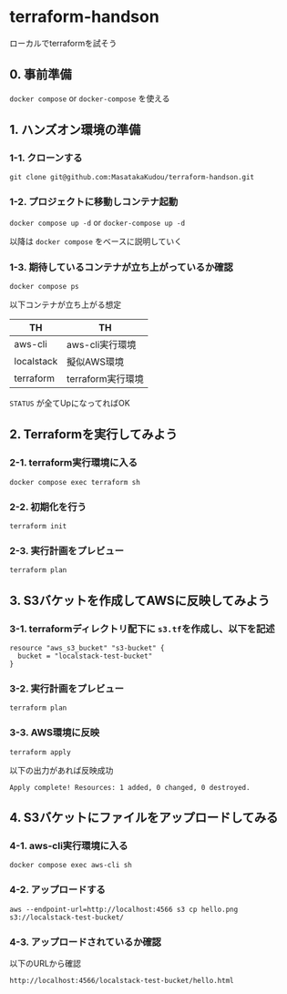 # terraform-handson

ローカルでterraformを試そう

## 0. 事前準備

`docker compose` or `docker-compose` を使える

## 1. ハンズオン環境の準備

### 1-1. クローンする

`git clone git@github.com:MasatakaKudou/terraform-handson.git`

### 1-2. プロジェクトに移動しコンテナ起動

`docker compose up -d` or `docker-compose up -d`

以降は `docker compose` をベースに説明していく

### 1-3. 期待しているコンテナが立ち上がっているか確認

`docker compose ps`

以下コンテナが立ち上がる想定

| TH | TH |
| ---- | ---- |
| aws-cli | aws-cli実行環境 |
| localstack | 擬似AWS環境 |
| terraform | terraform実行環境 |

`STATUS` が全てUpになってればOK

## 2. Terraformを実行してみよう

### 2-1. terraform実行環境に入る

`docker compose exec terraform sh`

### 2-2. 初期化を行う

`terraform init`

### 2-3. 実行計画をプレビュー

`terraform plan`

## 3. S3バケットを作成してAWSに反映してみよう

### 3-1. terraformディレクトリ配下に `s3.tf`を作成し、以下を記述

```
resource "aws_s3_bucket" "s3-bucket" {
  bucket = "localstack-test-bucket"
}
```

### 3-2. 実行計画をプレビュー

`terraform plan`

### 3-3. AWS環境に反映

`terraform apply`

以下の出力があれば反映成功

`Apply complete! Resources: 1 added, 0 changed, 0 destroyed.`

## 4. S3バケットにファイルをアップロードしてみる

### 4-1. aws-cli実行環境に入る

`docker compose exec aws-cli sh`

### 4-2. アップロードする

`aws --endpoint-url=http://localhost:4566 s3 cp hello.png s3://localstack-test-bucket/`

### 4-3. アップロードされているか確認

以下のURLから確認

`http://localhost:4566/localstack-test-bucket/hello.html`
